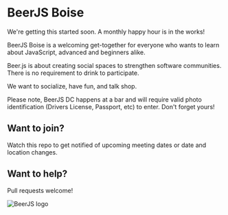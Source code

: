 BeerJS Boise
=========

We're getting this started soon. A monthly happy hour is in the works! 

BeerJS Boise is a welcoming get-together for everyone who wants to learn about JavaScript, advanced and beginners alike.

Beer.js is about creating social spaces to strengthen software communities. There is no requirement to drink to participate.

We want to socialize, have fun, and talk shop.

Please note, BeerJS DC happens at a bar and will require valid photo identification (Drivers License, Passport, etc) to enter.  Don't forget yours!

Want to join?
-------------

Watch this repo to get notified of upcoming meeting dates or date and location changes.

Want to help?
-------------

Pull requests welcome!

![BeerJS logo](https://secure.gravatar.com/avatar/43c360c53b793cfb13f77efcee3bd5cb?s=420&d=https://a248.e.akamai.net/assets.github.com%2Fimages%2Fgravatars%2Fgravatar-org-420.png)
